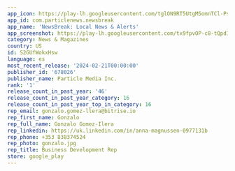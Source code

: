 ```yaml
---
app_icon: https://play-lh.googleusercontent.com/tglON9RT5UtgM5omnTCl-PsDxyKIxg4jc8Q36WGEoYmEKjZXsTaUv7HbHo_xEoCloQ
app_id: com.particlenews.newsbreak
app_name: 'NewsBreak: Local News & Alerts'
app_screenshot: https://play-lh.googleusercontent.com/tx9fpvOP-c8-tQpdI3PVu2x-Iyhbu_r8kpJsJHcNTqmCWEzwgw7l-D9_JU1Qd0fpxEkH
category: News & Magazines
country: US
id: S2GUfWokxHsw
language: es
most_recent_release: '2024-02-21T00:00:00'
publisher_id: '678026'
publisher_name: Particle Media Inc.
rank: '1'
release_count_in_past_year: '46'
release_count_in_past_year_category: 16
release_count_in_past_year_top_in_category: 16
rep_email: gonzalo.gomez-llera@bitrise.io
rep_first_name: Gonzalo
rep_full_name: Gonzalo Gomez-Ilera
rep_linkedin: https://uk.linkedin.com/in/anna-magnussen-0977131b
rep_phone: +353 838374524
rep_photo: gonzalo.jpg
rep_title: Business Development Rep
store: google_play
---
```

